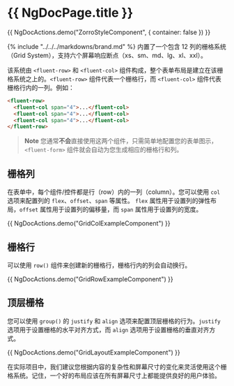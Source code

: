 # {{ NgDocPage.title }}

{{ NgDocActions.demo("ZorroStyleComponent", { container: false }) }}

{% include "../../../markdowns/brand.md" %} 内置了一个包含 12 列的栅格系统（Grid System），支持六个屏幕响应断点（xs、sm、md、lg、xl、xxl）。

该系统由 `<fluent-row>` 和 `<fluent-col>` 组件构成，整个表单布局是建立在该栅格系统之上的。`<fluent-row>` 组件代表一个栅格行，而 `<fluent-col>` 组件代表栅格行内的一列。例如：

```html
<fluent-row>
  <fluent-col span="4">...</fluent-col>
  <fluent-col span="4">...</fluent-col>
  <fluent-col span="4">...</fluent-col>
</fluent-row>
```
> **Note**
> 您通常**不会**直接使用这两个组件，只需简单地配置您的表单图示，`<fluent-form>` 组件就会自动为您生成相应的栅格行和列。

## 栅格列

在表单中，每个组件/控件都是行（row）内的一列（column）。您可以使用 `col` 选项来配置列的 `flex`、`offset`、`span` 等属性。
`flex` 属性用于设置列的弹性布局，`offset` 属性用于设置列的偏移量，而 `span` 属性用于设置列的宽度。

{{ NgDocActions.demo("GridColExampleComponent") }}

## 栅格行

可以使用 `row()` 组件来创建新的栅格行，栅格行内的列会自动换行。

{{ NgDocActions.demo("GridRowExampleComponent") }}

## 顶层栅格

您可以使用 `group()` 的 `justify` 和 `align` 选项来配置顶层栅格的行为。`justify` 选项用于设置栅格的水平对齐方式，而 `align` 选项用于设置栅格的垂直对齐方式。

{{ NgDocActions.demo("GridLayoutExampleComponent") }}

在实际项目中，我们建议您根据内容的复杂性和屏幕尺寸的变化来灵活使用这个栅格系统。记住，一个好的布局应该在所有屏幕尺寸上都能提供良好的用户体验。
